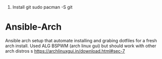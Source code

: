 1. Install git
	sudo pacman -S git

# Ansible-Arch
Ansible arch setup that automate installing and grabing dotfiles for a fresh arch install.
Used ALG BSPWM (arch linux gui) but should work with other arch distros
s
https://archlinuxgui.in/download.html#sec-7

